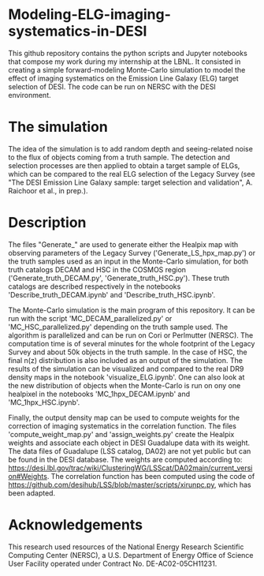 # Modeling-ELG-imaging-systematics-in-DESI

This github repository contains the python scripts and Jupyter notebooks that compose my work during my internship at the LBNL. It consisted in creating a simple forward-modeling Monte-Carlo simulation to model the effect of imaging systematics on the Emission Line Galaxy (ELG) target selection of DESI. The code can be run on NERSC with the DESI environment.

# The simulation

The idea of the simulation is to add random depth and seeing-related noise to the flux of objects coming from a truth sample. The detection and selection processes are then applied to obtain a target sample of ELGs, which can be compared to the real ELG selection of the Legacy Survey (see "The DESI Emission Line Galaxy sample: target selection and validation", A. Raichoor et al., in prep.). 

# Description


The files "Generate_" are used to generate either the Healpix map with observing parameters of the Legacy Survey ('Generate_LS_hpx_map.py') or the truth samples used as an input in the Monte-Carlo simulation, for both truth catalogs DECAM and HSC in the COSMOS region ('Generate_truth_DECAM.py', 'Generate_truth_HSC.py'). These truth catalogs are described respectively in the notebooks 'Describe_truth_DECAM.ipynb' and 'Describe_truth_HSC.ipynb'.

The Monte-Carlo simulation is the main program of this repository. It can be run with the script 'MC_DECAM_parallelized.py' or 'MC_HSC_parallelized.py' depending on the truth sample used. The algorithm is parallelized and can be run on Cori or Perlmutter (NERSC). The computation time is of several minutes for the whole footprint of the Legacy Survey and about 50k objects in the truth sample. In the case of HSC, the final n(z) distribution is also included as an output of the simulation.
The results of the simulation can be visualized and compared to the real DR9 density maps in the notebook 'visualize_ELG.ipynb'. One can also look at the new distribution of objects when the Monte-Carlo is run on ony one healpixel in the notebooks 'MC_1hpx_DECAM.ipynb' and 'MC_1hpx_HSC.ipynb'.

Finally, the output density map can be used to compute weights for the correction of imaging systematics in the correlation function. The files 'compute_weight_map.py' and 'assign_weights.py' create the Healpix weights and associate each object in DESI Guadalupe data with its weight. The data files of Guadalupe (LSS catalog, DA02) are not yet public but can be found in the DESI database. The weights are computed according to: https://desi.lbl.gov/trac/wiki/ClusteringWG/LSScat/DA02main/current_version#Weights.
The correlation function has been computed using the code of https://github.com/desihub/LSS/blob/master/scripts/xirunpc.py, which has been adapted.


# Acknowledgements
This research used resources of the National Energy Research Scientific Computing Center (NERSC), a U.S. Department of Energy Office of Science User Facility operated under Contract No. DE-AC02-05CH11231.
